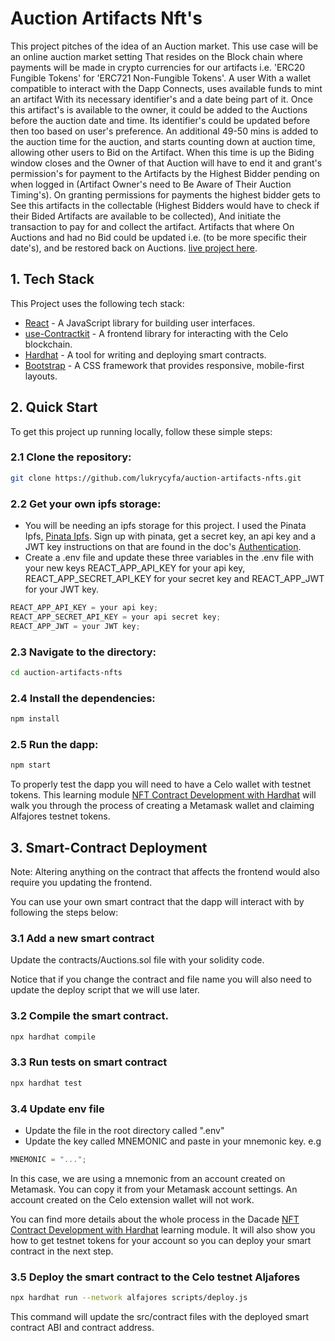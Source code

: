 # Auction Artifacts Nft's
This project pitches of the idea of an Auction market. This use case  will be an online auction market setting
That resides on the Block chain where payments will be made in crypto currencies for our artifacts i.e. 'ERC20 Fungible Tokens' for 'ERC721 Non-Fungible Tokens'. A user
With a wallet compatible to interact with the Dapp Connects, uses available funds to mint an artifact 
With its necessary identifier's and a date being part of it. Once this artifact's is available to the owner, it could be added to the Auctions before the auction date and time. Its identifier's could be updated before then too based on user's preference. An additional 49-50 mins is added to the auction time for the auction, and starts counting down at auction time, allowing other users to Bid on the Artifact. When this time is up the Biding window closes and the Owner of that Auction will have to end it and grant's permission's for payment to the
Artifacts by the Highest Bidder pending on when logged in (Artifact Owner's need to Be Aware of Their Auction Timing's). On granting permissions for payments the highest bidder gets to See this artifacts in the collectable (Highest Bidders would have to check if their Bided Artifacts are available to be collected), And initiate the transaction to pay for and collect the artifact. Artifacts that where On Auctions and had no Bid could be updated i.e. (to be more specific their date's), and be restored back on Auctions. [live project here](https://auction-artifacts-nfts-pub.vercel.app/).   

## 1. Tech Stack
This Project uses the following tech stack:
- [React](https://reactjs.org/) - A JavaScript library for building user interfaces.
- [use-Contractkit](contractkit
) - A frontend library for interacting with the Celo blockchain.
- [Hardhat](https://hardhat.org/) - A tool for writing and deploying smart contracts.
- [Bootstrap](https://getbootstrap.com/) - A CSS framework that provides responsive, mobile-first layouts.

## 2. Quick Start

To get this project up running locally, follow these simple steps:

### 2.1 Clone the repository:

```bash
git clone https://github.com/lukrycyfa/auction-artifacts-nfts.git
```
### 2.2 Get your own ipfs storage:
- You will be needing an ipfs storage for this project. I used the Pinata Ipfs, [Pinata Ipfs](https://app.pinata.cloud/). Sign up with pinata, get a secret key, an api key and a JWT key instructions on that are found in the doc's [Authentication](https://docs.pinata.cloud/pinata-api/authentication).
- Create a .env file and update these three variables in the .env file with your new keys REACT_APP_API_KEY for your api key, REACT_APP_SECRET_API_KEY for your secret key and REACT_APP_JWT for your JWT key.

```js
REACT_APP_API_KEY = your api key;
REACT_APP_SECRET_API_KEY = your api secret key;
REACT_APP_JWT = your JWT key;
```

### 2.3 Navigate to the directory:

```bash
cd auction-artifacts-nfts
```

### 2.4 Install the dependencies:

```bash
npm install
```
### 2.5 Run the dapp:

```bash
npm start
```

To properly test the dapp you will need to have a Celo wallet with testnet tokens.
This learning module [NFT Contract Development with Hardhat](https://hackmd.io/exuZTH2hTqKytn2vxgDmcg) will walk you through the process of creating a Metamask wallet and claiming Alfajores testnet tokens.

## 3. Smart-Contract Deployment
Note: Altering anything on the contract that affects the frontend would also require you updating the frontend. 

You can use your own smart contract that the dapp will interact with by following the steps below:


### 3.1 Add a new smart contract
Update the contracts/Auctions.sol file with your solidity code. 

Notice that if you change the contract and file name you will also need to update the deploy script that we will use later.

### 3.2 Compile the smart contract.

```bash
npx hardhat compile
```

### 3.3 Run tests on smart contract

```bash
npx hardhat test
```

### 3.4 Update env file

- Update the file in the root directory called ".env"
- Update the key called MNEMONIC and paste in your mnemonic key. e.g

```js
MNEMONIC = "...";
```

In this case, we are using a mnemonic from an account created on Metamask. You can copy it from your Metamask account settings. An account created on the Celo extension wallet will not work.

You can find more details about the whole process in the Dacade [NFT Contract Development with Hardhat](https://hackmd.io/exuZTH2hTqKytn2vxgDmcg) learning module. It will also show you how to get testnet tokens for your account so you can deploy your smart contract in the next step.

### 3.5 Deploy the smart contract to the Celo testnet Aljafores

```bash
npx hardhat run --network alfajores scripts/deploy.js
```

This command will update the src/contract files with the deployed smart contract ABI and contract address.

